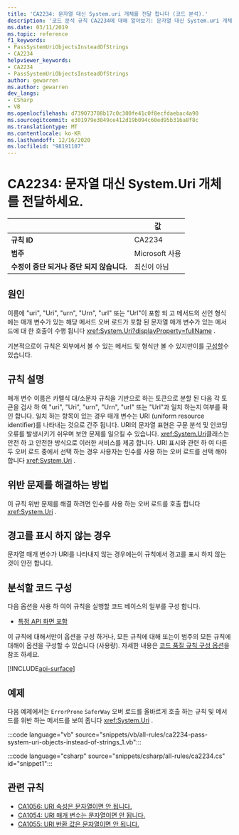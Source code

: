 ```yaml
---
title: 'CA2234: 문자열 대신 System.uri 개체를 전달 합니다 (코드 분석).'
description: '코드 분석 규칙 CA2234에 대해 알아보기: 문자열 대신 System.uri 개체를 전달 합니다.'
ms.date: 03/11/2019
ms.topic: reference
f1_keywords:
- PassSystemUriObjectsInsteadOfStrings
- CA2234
helpviewer_keywords:
- CA2234
- PassSystemUriObjectsInsteadOfStrings
author: gewarren
ms.author: gewarren
dev_langs:
- CSharp
- VB
ms.openlocfilehash: d739073708b17c0c300fe41c0f8ecfdaebac4a90
ms.sourcegitcommit: e301979e3049ce412d19b094c60ed95b316a8f8c
ms.translationtype: MT
ms.contentlocale: ko-KR
ms.lasthandoff: 12/16/2020
ms.locfileid: "98191107"
---
```

# <a name="ca2234-pass-systemuri-objects-instead-of-strings"></a>CA2234: 문자열 대신 System.Uri 개체를 전달하세요.

| | 값 |
|-|-|
| **규칙 ID** |CA2234|
| **범주** |Microsoft 사용|
| **수정이 중단 되거나 중단 되지 않습니다.** |최신이 아님|

## <a name="cause"></a>원인

이름에 "uri", "Uri", "urn", "Urn", "url" 또는 "Url"이 포함 되 고 메서드의 선언 형식에는 매개 변수가 있는 해당 메서드 오버 로드가 포함 된 문자열 매개 변수가 있는 메서드에 대 한 호출이 수행 됩니다 <xref:System.Uri?displayProperty=fullName> .

기본적으로이 규칙은 외부에서 볼 수 있는 메서드 및 형식만 볼 수 있지만이를 [구성할](#configure-code-to-analyze)수 있습니다.

## <a name="rule-description"></a>규칙 설명

매개 변수 이름은 카멜식 대/소문자 규칙을 기반으로 하는 토큰으로 분할 된 다음 각 토큰을 검사 하 여 "uri", "Uri", "urn", "Urn", "url" 또는 "Url"과 일치 하는지 여부를 확인 합니다. 일치 하는 항목이 있는 경우 매개 변수는 URI (uniform resource identifier)를 나타내는 것으로 간주 됩니다. URI의 문자열 표현은 구문 분석 및 인코딩 오류를 발생시키기 쉬우며 보안 문제를 일으킬 수 있습니다. <xref:System.Uri>클래스는 안전 하 고 안전한 방식으로 이러한 서비스를 제공 합니다. URI 표시와 관련 하 여 다른 두 오버 로드 중에서 선택 하는 경우 사용자는 인수를 사용 하는 오버 로드를 선택 해야 합니다 <xref:System.Uri> .

## <a name="how-to-fix-violations"></a>위반 문제를 해결하는 방법

이 규칙 위반 문제를 해결 하려면 인수를 사용 하는 오버 로드를 호출 합니다 <xref:System.Uri> .

## <a name="when-to-suppress-warnings"></a>경고를 표시 하지 않는 경우

문자열 매개 변수가 URI를 나타내지 않는 경우에는이 규칙에서 경고를 표시 하지 않는 것이 안전 합니다.

## <a name="configure-code-to-analyze"></a>분석할 코드 구성

다음 옵션을 사용 하 여이 규칙을 실행할 코드 베이스의 일부를 구성 합니다.

- [특정 API 화면 포함](#include-specific-api-surfaces)

이 규칙에 대해서만이 옵션을 구성 하거나, 모든 규칙에 대해 또는이 범주의 모든 규칙에 대해이 옵션을 구성할 수 있습니다 (사용량). 자세한 내용은 [코드 품질 규칙 구성 옵션](../code-quality-rule-options.md)을 참조 하세요.

[!INCLUDE[api-surface](~/includes/code-analysis/api-surface.md)]

## <a name="example"></a>예제

다음 예제에서는 `ErrorProne` `SaferWay` 오버 로드를 올바르게 호출 하는 규칙 및 메서드를 위반 하는 메서드를 보여 줍니다 <xref:System.Uri> .

:::code language="vb" source="snippets/vb/all-rules/ca2234-pass-system-uri-objects-instead-of-strings_1.vb":::

:::code language="csharp" source="snippets/csharp/all-rules/ca2234.cs" id="snippet1":::

## <a name="related-rules"></a>관련 규칙

- [CA1056: URI 속성은 문자열이면 안 됩니다.](ca1056.md)
- [CA1054: URI 매개 변수는 문자열이면 안 됩니다.](ca1054.md)
- [CA1055: URI 반환 값은 문자열이면 안 됩니다.](ca1055.md)
